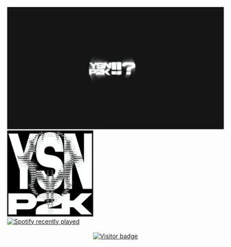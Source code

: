 <img src="ysnp2kk.png"/>
<img src="ysnp2k.png" width="200" />
<br>
<a href="https://open.spotify.com/user/31ycrjaqg2t25h2ncemofwt6qtjm" target="_blank">
  <img src="https://spotify-recently-played-readme.vercel.app/api?user=31ycrjaqg2t25h2ncemofwt6qtjm&count=5&unique=true" alt="Spotify recently played" width="200" />
</a>
<br><br>
<div style="text-align: center;">
<a href="https://github.com/yungsnap">
  <img src="https://visitor-badge.laobi.icu/badge?page_id=yungsnap.yungsnap" alt="Visitor badge" />
</a>
</div>
